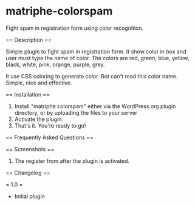 matriphe-colorspam
==================

Fight spam in registration form using color recognition.

== Description ==

Simple plugin to fight spam in registration form. It show color in box and user must type the name of color. The colors are red, green, blue, yellow, black, white, pink, orange, purple, grey.

It use CSS coloring to generate color. Bot can't read this color name. Simple, nice and effective.

== Installation ==

1. Install "matriphe colorspam" either via the WordPress.org plugin directory, or by uploading the files to your server
2. Activate the plugin.
3. That's it. You're ready to go!

== Frequently Asked Questions ==



== Screenshots ==

1. The register from after the plugin is activated.

== Changelog ==

= 1.0 =
* Initial plugin
